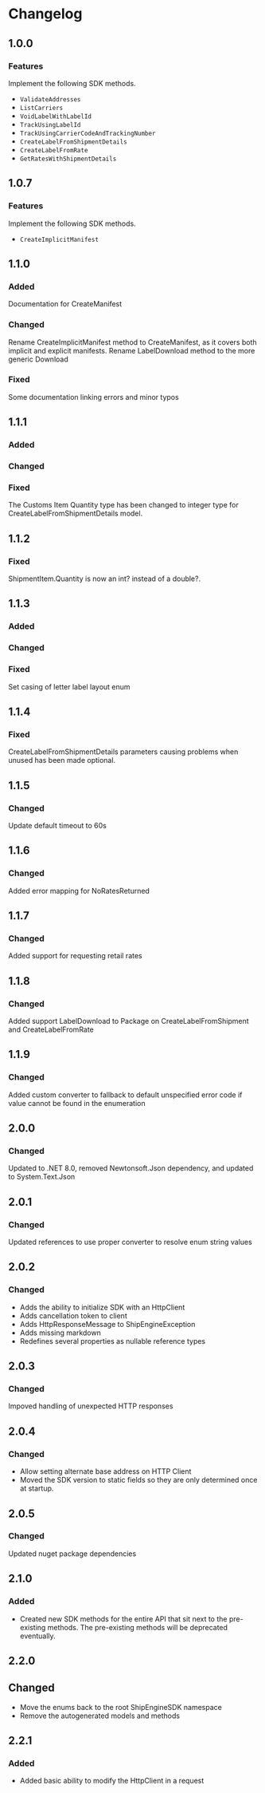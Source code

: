 # Changelog


## 1.0.0

### Features

Implement the following SDK methods.

- `ValidateAddresses`
- `ListCarriers`
- `VoidLabelWithLabelId`
- `TrackUsingLabelId`
- `TrackUsingCarrierCodeAndTrackingNumber`
- `CreateLabelFromShipmentDetails`
- `CreateLabelFromRate`
- `GetRatesWithShipmentDetails`


## 1.0.7

### Features

Implement the following SDK methods.
- `CreateImplicitManifest`



## 1.1.0

### Added

Documentation for CreateManifest

### Changed

Rename CreateImplicitManifest method to CreateManifest, as it covers both implicit and explicit manifests.
Rename LabelDownload method to the more generic Download

### Fixed

Some documentation linking errors and minor typos


## 1.1.1

### Added

### Changed

### Fixed

The Customs Item Quantity type has been changed to integer type for CreateLabelFromShipmentDetails model.


## 1.1.2

### Fixed

ShipmentItem.Quantity is now an int? instead of a double?.

## 1.1.3

### Added

### Changed

### Fixed

Set casing of letter label layout enum

## 1.1.4

### Fixed

CreateLabelFromShipmentDetails parameters causing problems when unused has been made optional.

## 1.1.5

### Changed

Update default timeout to 60s

## 1.1.6

### Changed

Added error mapping for NoRatesReturned

## 1.1.7

### Changed

Added support for requesting retail rates

## 1.1.8

### Changed

Added support LabelDownload to Package on CreateLabelFromShipment and CreateLabelFromRate

## 1.1.9

### Changed

Added custom converter to fallback to default unspecified error code if value cannot be found in the enumeration

## 2.0.0

### Changed

Updated to .NET 8.0, removed Newtonsoft.Json dependency, and updated to System.Text.Json

## 2.0.1

### Changed

Updated references to use proper converter to resolve enum string values

## 2.0.2

### Changed

- Adds the ability to initialize SDK with an HttpClient
- Adds cancellation token to client
- Adds HttpResponseMessage to ShipEngineException
- Adds missing markdown
- Redefines several properties as nullable reference types

## 2.0.3

### Changed

Impoved handling of unexpected HTTP responses

## 2.0.4

### Changed

- Allow setting alternate base address on HTTP Client
- Moved the SDK version to static fields so they are only determined once at startup.

## 2.0.5

### Changed

Updated nuget package dependencies

## 2.1.0

### Added

- Created new SDK methods for the entire API that sit next to the pre-existing methods.  The pre-existing methods will be deprecated eventually.

## 2.2.0

## Changed

- Move the enums back to the root ShipEngineSDK namespace
- Remove the autogenerated models and methods

## 2.2.1

### Added

- Added basic ability to modify the HttpClient in a request